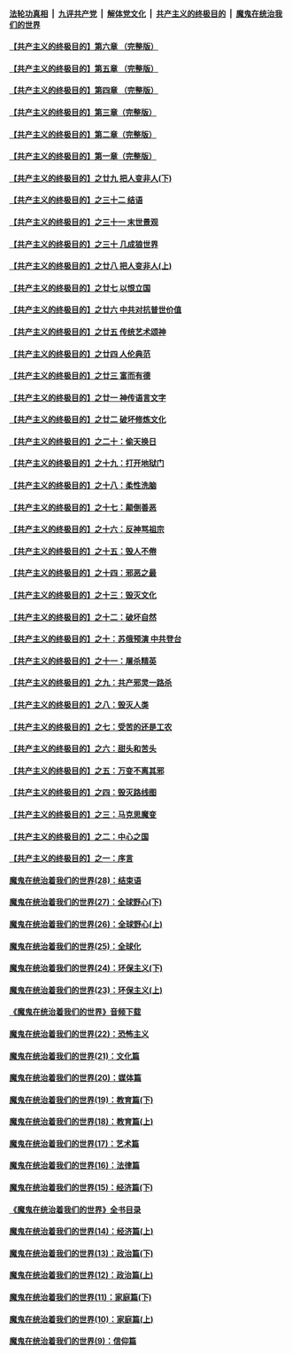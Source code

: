 

####  [法轮功真相](../../../../basic/blob/master/README.md?t=07011402) &nbsp;|&nbsp; [九评共产党](../../../../9ping.md/blob/master/README.md?t=07011402) &nbsp;|&nbsp; [解体党文化](../../../../jtdwh.md/blob/master/README.md?t=07011402)  &nbsp;|&nbsp; [共产主义的终极目的](../../../../gczydzjmd.md/blob/master/README.md?t=07011402) &nbsp;|&nbsp; [魔鬼在统治我们的世界](../../../../mgztzwmdsj.md/blob/master/README.md?t=07011402) 

#### [【共产主义的终极目的】第六章 （完整版）](../pages/nsc422/n11428913.md?t=07011402) 

#### [【共产主义的终极目的】第五章 （完整版）](../pages/nsc422/n11428912.md?t=07011402) 

#### [【共产主义的终极目的】第四章 （完整版）](../pages/nsc422/n11428907.md?t=07011402) 

#### [【共产主义的终极目的】第三章（完整版）](../pages/nsc422/n11428848.md?t=07011402) 

#### [【共产主义的终极目的】第二章（完整版）](../pages/nsc422/n11428831.md?t=07011402) 

#### [【共产主义的终极目的】第一章（完整版）](../pages/nsc422/n11417651.md?t=07011402) 

#### [【共产主义的终极目的】之廿九 把人变非人(下)](../pages/nsc422/n11344140.md?t=07011402) 

#### [【共产主义的终极目的】之三十二 结语](../pages/nsc422/n11360535.md?t=07011402) 

#### [【共产主义的终极目的】之三十一 末世景观](../pages/nsc422/n11351129.md?t=07011402) 

#### [【共产主义的终极目的】之三十 几成狼世界](../pages/nsc422/n11348280.md?t=07011402) 

#### [【共产主义的终极目的】之廿八 把人变非人(上)](../pages/nsc422/n11340492.md?t=07011402) 

#### [【共产主义的终极目的】之廿七 以恨立国](../pages/nsc422/n11336944.md?t=07011402) 

#### [【共产主义的终极目的】之廿六 中共对抗普世价值](../pages/nsc422/n11324785.md?t=07011402) 

#### [【共产主义的终极目的】之廿五 传统艺术颂神](../pages/nsc422/n11296396.md?t=07011402) 

#### [【共产主义的终极目的】之廿四 人伦典范](../pages/nsc422/n11296397.md?t=07011402) 

#### [【共产主义的终极目的】之廿三 富而有德](../pages/nsc422/n11283598.md?t=07011402) 

#### [【共产主义的终极目的】之廿一 神传语言文字](../pages/nsc422/n11263265.md?t=07011402) 

#### [【共产主义的终极目的】之廿二 破坏修炼文化](../pages/nsc422/n11245728.md?t=07011402) 

#### [【共产主义的终极目的】之二十：偷天换日](../pages/nsc422/n11238846.md?t=07011402) 

#### [【共产主义的终极目的】之十九：打开地狱门](../pages/nsc422/n11206376.md?t=07011402) 

#### [【共产主义的终极目的】之十八：柔性洗脑](../pages/nsc422/n11199994.md?t=07011402) 

#### [【共产主义的终极目的】之十七：颠倒善恶](../pages/nsc422/n11179782.md?t=07011402) 

#### [【共产主义的终极目的】之十六：反神骂祖宗](../pages/nsc422/n11166798.md?t=07011402) 

#### [【共产主义的终极目的】之十五：毁人不倦](../pages/nsc422/n11166792.md?t=07011402) 

#### [【共产主义的终极目的】之十四：邪恶之最](../pages/nsc422/n11150249.md?t=07011402) 

#### [【共产主义的终极目的】之十三：毁灭文化](../pages/nsc422/n11135227.md?t=07011402) 

#### [【共产主义的终极目的】之十二：破坏自然](../pages/nsc422/n11135214.md?t=07011402) 

#### [【共产主义的终极目的】之十：苏俄预演 中共登台](../pages/nsc422/n11118424.md?t=07011402) 

#### [【共产主义的终极目的】之十一：屠杀精英](../pages/nsc422/n11118442.md?t=07011402) 

#### [【共产主义的终极目的】之九：共产邪灵一路杀](../pages/nsc422/n11114139.md?t=07011402) 

#### [【共产主义的终极目的】之八：毁灭人类](../pages/nsc422/n11108503.md?t=07011402) 

#### [【共产主义的终极目的】之七：受苦的还是工农](../pages/nsc422/n11101809.md?t=07011402) 

#### [【共产主义的终极目的】之六：甜头和苦头](../pages/nsc422/n11096971.md?t=07011402) 

#### [【共产主义的终极目的】之五：万变不离其邪](../pages/nsc422/n11091285.md?t=07011402) 

#### [【共产主义的终极目的】之四：毁灭路线图](../pages/nsc422/n11086284.md?t=07011402) 

#### [【共产主义的终极目的】之三：马克思魔变](../pages/nsc422/n11061941.md?t=07011402) 

#### [【共产主义的终极目的】之二：中心之国](../pages/nsc422/n11047728.md?t=07011402) 

#### [【共产主义的终极目的】之一：序言](../pages/nsc422/n11086077.md?t=07011402) 

#### [魔鬼在统治着我们的世界(28)：结束语](../pages/nsc422/n10936246.md?t=07011402) 

#### [魔鬼在统治着我们的世界(27)：全球野心(下)](../pages/nsc422/n10928319.md?t=07011402) 

#### [魔鬼在统治着我们的世界(26)：全球野心(上)](../pages/nsc422/n10900318.md?t=07011402) 

#### [魔鬼在统治着我们的世界(25)：全球化](../pages/nsc422/n10788205.md?t=07011402) 

#### [魔鬼在统治着我们的世界(24)：环保主义(下)](../pages/nsc422/n10695307.md?t=07011402) 

#### [魔鬼在统治着我们的世界(23)：环保主义(上)](../pages/nsc422/n10688613.md?t=07011402) 

#### [《魔鬼在统治着我们的世界》音频下载](../pages/nsc422/n10635553.md?t=07011402) 

#### [魔鬼在统治着我们的世界(22)：恐怖主义](../pages/nsc422/n10614727.md?t=07011402) 

#### [魔鬼在统治着我们的世界(21)：文化篇](../pages/nsc422/n10597706.md?t=07011402) 

#### [魔鬼在统治着我们的世界(20)：媒体篇](../pages/nsc422/n10586579.md?t=07011402) 

#### [魔鬼在统治着我们的世界(19)：教育篇(下)](../pages/nsc422/n10564808.md?t=07011402) 

#### [魔鬼在统治着我们的世界(18)：教育篇(上)](../pages/nsc422/n10526970.md?t=07011402) 

#### [魔鬼在统治着我们的世界(17)：艺术篇](../pages/nsc422/n10499093.md?t=07011402) 

#### [魔鬼在统治着我们的世界(16)：法律篇](../pages/nsc422/n10485969.md?t=07011402) 

#### [魔鬼在统治着我们的世界(15)：经济篇(下)](../pages/nsc422/n10469975.md?t=07011402) 

#### [《魔鬼在统治着我们的世界》全书目录](../pages/nsc422/n10464261.md?t=07011402) 

#### [魔鬼在统治着我们的世界(14)：经济篇(上)](../pages/nsc422/n10457370.md?t=07011402) 

#### [魔鬼在统治着我们的世界(13)：政治篇(下)](../pages/nsc422/n10448270.md?t=07011402) 

#### [魔鬼在统治着我们的世界(12)：政治篇(上)](../pages/nsc422/n10444576.md?t=07011402) 

#### [魔鬼在统治着我们的世界(11)：家庭篇(下)](../pages/nsc422/n10440961.md?t=07011402) 

#### [魔鬼在统治着我们的世界(10)：家庭篇(上)](../pages/nsc422/n10435448.md?t=07011402) 

#### [魔鬼在统治着我们的世界(9)：信仰篇](../pages/nsc422/n10432159.md?t=07011402) 


